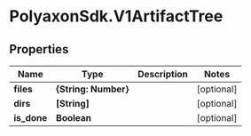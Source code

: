# PolyaxonSdk.V1ArtifactTree

## Properties

Name | Type | Description | Notes
------------ | ------------- | ------------- | -------------
**files** | **{String: Number}** |  | [optional] 
**dirs** | **[String]** |  | [optional] 
**is_done** | **Boolean** |  | [optional] 


